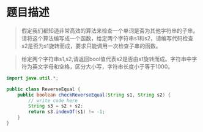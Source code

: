 # 题目描述
> 假定我们都知道非常高效的算法来检查一个单词是否为其他字符串的子串。请将这个算法编写成一个函数，给定两个字符串s1和s2，请编写代码检查s2是否为s1旋转而成，要求只能调用一次检查子串的函数。
  
> 给定两个字符串s1,s2,请返回bool值代表s2是否由s1旋转而成。字符串中字符为英文字母和空格，区分大小写，字符串长度小于等于1000。

```java
import java.util.*;

public class ReverseEqual {
    public boolean checkReverseEqual(String s1, String s2) {
        // write code here
        String s3 = s2 + s2;
        return s3.indexOf(s1) != -1;
    }
}
```
